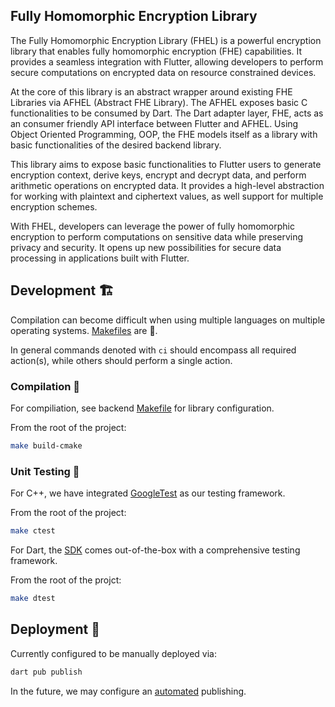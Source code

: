 
## Fully Homomorphic Encryption Library

The Fully Homomorphic Encryption Library (FHEL) is a powerful encryption library that enables fully homomorphic encryption (FHE) capabilities. It provides a seamless integration with Flutter, allowing developers to perform secure computations on encrypted data on resource constrained devices.

At the core of this library is an abstract wrapper around existing FHE Libraries via AFHEL (Abstract FHE Library). The AFHEL exposes basic C functionalities to be consumed by Dart. The Dart adapter layer, FHE, acts as an consumer friendly API interface between Flutter and AFHEL. Using Object Oriented Programming, OOP, the FHE models itself as a library with basic functionalities of the desired backend library.

This library aims to expose basic functionalities to Flutter users to generate encryption context, derive keys, encrypt and decrypt data, and perform arithmetic operations on encrypted data. It provides a high-level abstraction for working with plaintext and ciphertext values, as well support for multiple encryption schemes.

With FHEL, developers can leverage the power of fully homomorphic encryption to perform computations on sensitive data while preserving privacy and security. It opens up new possibilities for secure data processing in applications built with Flutter.

## Development 🏗️

Compilation can become difficult when using multiple languages on multiple operating systems. [Makefiles](https://www.gnu.org/software/make/manual/html_node/Introduction.html) are 🔑.

In general commands denoted with `ci` should encompass all required action(s), while others should perform a single action.

### Compilation 👷

For compiliation, see backend [Makefile](./src/backend/Makefile) for library configuration.

From the root of the project:
```bash
make build-cmake
```

### Unit Testing 🧪

For C++, we have integrated [GoogleTest](https://github.com/google/googletest) as our testing framework.

From the root of the project:
```bash
make ctest
```

For Dart, the [SDK](https://dart.dev/tools/sdk) comes out-of-the-box with a comprehensive testing framework.

From the root of the projct:
```bash
make dtest
```

## Deployment 🚀

Currently configured to be manually deployed via:
```bash
dart pub publish
```

In the future, we may configure an [automated](https://dart.dev/tools/pub/automated-publishing) publishing.
